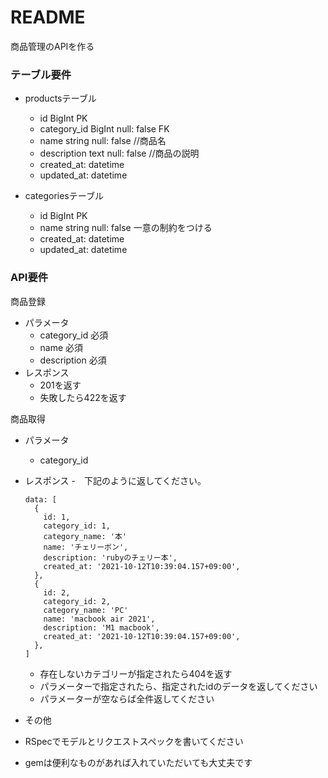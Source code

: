 # README

商品管理のAPIを作る

### テーブル要件

- productsテーブル
  - id BigInt PK
  - category_id BigInt null: false FK
  - name string null: false //商品名
  - description text null: false //商品の説明
  - created_at: datetime
  - updated_at: datetime

- categoriesテーブル
  - id BigInt PK
  - name string null: false 一意の制約をつける
  - created_at: datetime
  - updated_at: datetime

### API要件

商品登録
- パラメータ
  - category_id 必須
  - name 必須
  - description 必須
- レスポンス
  - 201を返す
  - 失敗したら422を返す

商品取得
- パラメータ
  - category_id
- レスポンス
  -　下記のように返してください。
  ```
  data: [
    {
      id: 1,
      category_id: 1,
      category_name: '本'
      name: 'チェリーボン',
      description: 'rubyのチェリー本',
      created_at: '2021-10-12T10:39:04.157+09:00',
    },
    {
      id: 2,
      category_id: 2,
      category_name: 'PC'
      name: 'macbook air 2021',
      description: 'M1 macbook',
      created_at: '2021-10-12T10:39:04.157+09:00',
    },
  ]
  ```
  - 存在しないカテゴリーが指定されたら404を返す
  - パラメーターで指定されたら、指定されたidのデータを返してください
  - パラメーターが空ならば全件返してください
 
- その他
- RSpecでモデルとリクエストスペックを書いてください
- gemは便利なものがあれば入れていただいても大丈夫です

